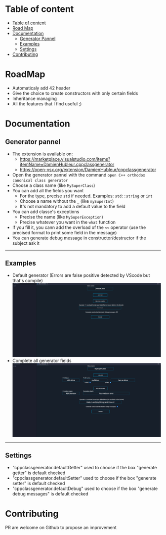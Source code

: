 # Table of content
- [Table of content](#table-of-content)
- [Road Map](#roadmap)
- [Documentation](#documentation)
	- [Generator Pannel](#generator-pannel)
	- [Examples](#examples)
	- [Settings](#settings)
- [Contributing](#contributing)
# RoadMap
- Automaticaly add 42 header
- Give the choice to create constructors with only certain fields
- Inheritance managing
- All the features that I find useful ;)
# Documentation
## Generator pannel
- The extension is available on:
	- https://marketplace.visualstudio.com/items?itemName=DamienHubleur.cppclassgenerator
	- https://open-vsx.org/extension/DamienHubleur/cppclassgenerator
- Open the generator pannel with the command `open C++ orthodox canonical class generator`
- Choose a class name (like `MySuperClass`)
- You can add all the fields you want 
	- For the type, precise `std` if needed. Examples: `std::string` or `int`
	- Choose a name without the `_` (like `mySuperInt`)
	- It's not mandatory to add a default value to the field
- You can add classe's exceptions
	- Precise the name (like `MySuperException`)
	- Precise whatever you want in the `what` function
- If you fill it, you cann add the overload of the `<<` operator (use the precised format to print some field in the message)
- You can generate debug message in constructor/destructor if the subject ask it
---
## Examples
- Default generator (Errors are false positive detected by VScode but that's compile)
![Default](https://github.com/dams333/CPP_Class_Generator/raw/master/resources/defaultGenerator.gif)
- Complete all generator fields
![Default](https://github.com/dams333/CPP_Class_Generator/raw/master/resources/completeGenerator.gif)
---
## Settings
- "cppclassgenerator.defaultGetter" used to choose if the box "generate getter" is default checked
- "cppclassgenerator.defaultSetter" used to choose if the box "generate setter" is default checked
- "cppclassgenerator.defaultDebug" used to choose if the box "generate debug messages" is default checked
# Contributing
PR are welcome on Github to propose an improvement 